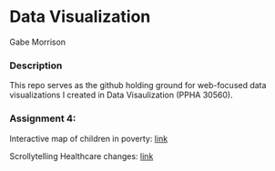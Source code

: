 # Data Visualization

Gabe Morrison

### Description

This repo serves as the github holding ground for web-focused data visualizations I created in Data Visaulization (PPHA 30560).


### Assignment 4:

Interactive map of children in poverty: [link](https://deckart2.github.io/data_visualization/map_d3/)

Scrollytelling Healthcare changes: [link](https://deckart2.github.io/data_visualization/scroll_rig/)
